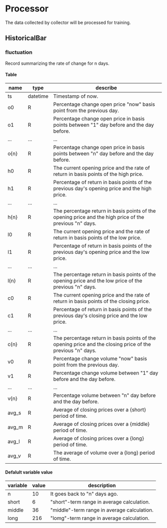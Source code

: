 # Processor
The data collected by collector will be processed for training.
## HistoricalBar
### fluctuation
Record summarizing the rate of change for n days.
#### Table
name | type | describe
-- | -- | --
ts | datetime | Timestamp of now.
o0 | R | Percentage change open price "now" basis point from the previous day.
o1 | R | Percentage change open price in basis points between "1" day before and the day before.
... | ... | ...
o{n} | R | Percentage change open price in basis points between "n" day before and the day before.
h0 | R | The current opening price and the rate of return in basis points of the high price.
h1 | R | Percentage of return in basis points of the previous day's opening price and the high price.
... | ... | ...
h{n} | R | The percentage return in basis points of the opening price and the high price of the previous "n" days.
l0 | R | The current opening price and the rate of return in basis points of the low price.
l1 | R | Percentage of return in basis points of the previous day's opening price and the low price.
... | ... | ...
l{n} | R | The percentage return in basis points of the opening price and the low price of the previous "n" days.
c0 | R | The current opening price and the rate of return in basis points of the closing price.
c1 | R | Percentage of return in basis points of the previous day's closing price and the low price.
... | ... | ...
c{n} | R | The percentage return in basis points of the opening price and the closing price of the previous "n" days.
v0 | R | Percentage change volume "now" basis point from the previous day.
v1 | R | Percentage change volume between "1" day before and the day before.
... | ... | ...
v{n} | R | Percentage volume between "n" day before and the day before.
avg_s | R | Average of closing prices over a {short} period of time.
avg_m | R | Average of closing prices over a {middle} period of time.
avg_l | R | Average of closing prices over a {long} period of time.
avg_v | R | The average of volume over a {long} period of time.

#### Defalult variable value
variable | value | description
-- | -- | --
n | 10 | It goes back to "n" days ago.
short | 6 | "short"-term range in average calculation.
middle | 36 | "middle"-term range in average calculation.
long | 216 | "lomg"-term range in average calculation.

